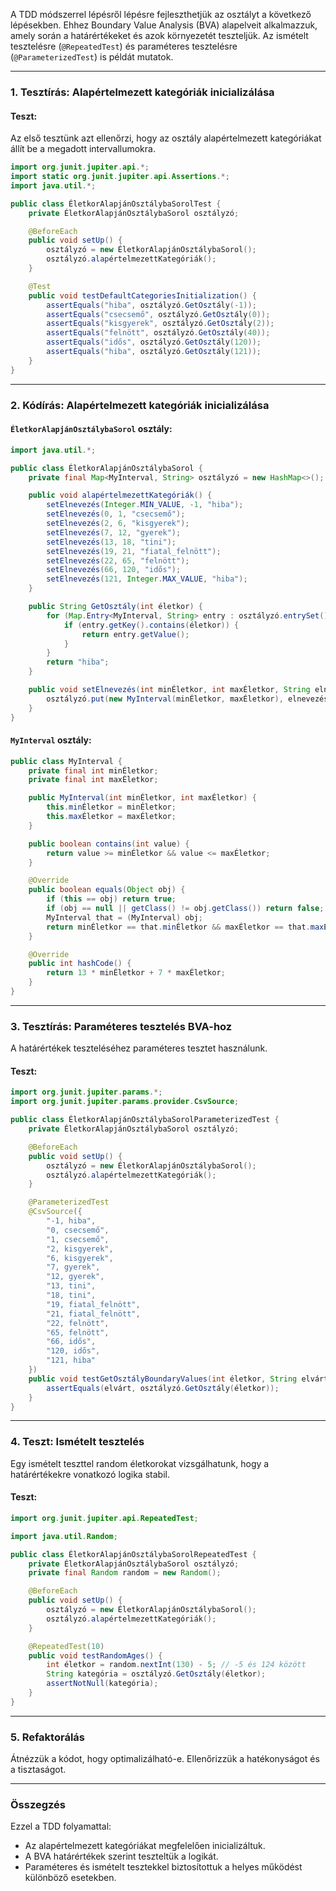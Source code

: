 A TDD módszerrel lépésről lépésre fejleszthetjük az osztályt a következő lépésekben. Ehhez Boundary Value Analysis (BVA) alapelveit alkalmazzuk, amely során a határértékeket és azok környezetét teszteljük. Az ismételt tesztelésre (`@RepeatedTest`) és paraméteres tesztelésre (`@ParameterizedTest`) is példát mutatok.

---

### **1. Tesztírás: Alapértelmezett kategóriák inicializálása**

#### Teszt:
Az első tesztünk azt ellenőrzi, hogy az osztály alapértelmezett kategóriákat állít be a megadott intervallumokra.

```java
import org.junit.jupiter.api.*;
import static org.junit.jupiter.api.Assertions.*;
import java.util.*;

public class ÉletkorAlapjánOsztálybaSorolTest {
    private ÉletkorAlapjánOsztálybaSorol osztályzó;

    @BeforeEach
    public void setUp() {
        osztályzó = new ÉletkorAlapjánOsztálybaSorol();
        osztályzó.alapértelmezettKategóriák();
    }

    @Test
    public void testDefaultCategoriesInitialization() {
        assertEquals("hiba", osztályzó.GetOsztály(-1));
        assertEquals("csecsemő", osztályzó.GetOsztály(0));
        assertEquals("kisgyerek", osztályzó.GetOsztály(2));
        assertEquals("felnött", osztályzó.GetOsztály(40));
        assertEquals("idős", osztályzó.GetOsztály(120));
        assertEquals("hiba", osztályzó.GetOsztály(121));
    }
}
```

---

### **2. Kódírás: Alapértelmezett kategóriák inicializálása**

#### `ÉletkorAlapjánOsztálybaSorol` osztály:
```java
import java.util.*;

public class ÉletkorAlapjánOsztálybaSorol {
    private final Map<MyInterval, String> osztályzó = new HashMap<>();

    public void alapértelmezettKategóriák() {
        setElnevezés(Integer.MIN_VALUE, -1, "hiba");
        setElnevezés(0, 1, "csecsemő");
        setElnevezés(2, 6, "kisgyerek");
        setElnevezés(7, 12, "gyerek");
        setElnevezés(13, 18, "tini");
        setElnevezés(19, 21, "fiatal_felnött");
        setElnevezés(22, 65, "felnött");
        setElnevezés(66, 120, "idős");
        setElnevezés(121, Integer.MAX_VALUE, "hiba");
    }

    public String GetOsztály(int életkor) {
        for (Map.Entry<MyInterval, String> entry : osztályzó.entrySet()) {
            if (entry.getKey().contains(életkor)) {
                return entry.getValue();
            }
        }
        return "hiba";
    }

    public void setElnevezés(int minÉletkor, int maxÉletkor, String elnevezés) {
        osztályzó.put(new MyInterval(minÉletkor, maxÉletkor), elnevezés);
    }
}
```

#### `MyInterval` osztály:
```java
public class MyInterval {
    private final int minÉletkor;
    private final int maxÉletkor;

    public MyInterval(int minÉletkor, int maxÉletkor) {
        this.minÉletkor = minÉletkor;
        this.maxÉletkor = maxÉletkor;
    }

    public boolean contains(int value) {
        return value >= minÉletkor && value <= maxÉletkor;
    }

    @Override
    public boolean equals(Object obj) {
        if (this == obj) return true;
        if (obj == null || getClass() != obj.getClass()) return false;
        MyInterval that = (MyInterval) obj;
        return minÉletkor == that.minÉletkor && maxÉletkor == that.maxÉletkor;
    }

    @Override
    public int hashCode() {
        return 13 * minÉletkor + 7 * maxÉletkor;
    }
}
```

---

### **3. Tesztírás: Paraméteres tesztelés BVA-hoz**

A határértékek teszteléséhez paraméteres tesztet használunk.

#### Teszt:
```java
import org.junit.jupiter.params.*;
import org.junit.jupiter.params.provider.CsvSource;

public class ÉletkorAlapjánOsztálybaSorolParameterizedTest {
    private ÉletkorAlapjánOsztálybaSorol osztályzó;

    @BeforeEach
    public void setUp() {
        osztályzó = new ÉletkorAlapjánOsztálybaSorol();
        osztályzó.alapértelmezettKategóriák();
    }

    @ParameterizedTest
    @CsvSource({
        "-1, hiba",
        "0, csecsemő",
        "1, csecsemő",
        "2, kisgyerek",
        "6, kisgyerek",
        "7, gyerek",
        "12, gyerek",
        "13, tini",
        "18, tini",
        "19, fiatal_felnött",
        "21, fiatal_felnött",
        "22, felnött",
        "65, felnött",
        "66, idős",
        "120, idős",
        "121, hiba"
    })
    public void testGetOsztályBoundaryValues(int életkor, String elvárt) {
        assertEquals(elvárt, osztályzó.GetOsztály(életkor));
    }
}
```

---

### **4. Teszt: Ismételt tesztelés**

Egy ismételt teszttel random életkorokat vizsgálhatunk, hogy a határértékekre vonatkozó logika stabil.

#### Teszt:
```java
import org.junit.jupiter.api.RepeatedTest;

import java.util.Random;

public class ÉletkorAlapjánOsztálybaSorolRepeatedTest {
    private ÉletkorAlapjánOsztálybaSorol osztályzó;
    private final Random random = new Random();

    @BeforeEach
    public void setUp() {
        osztályzó = new ÉletkorAlapjánOsztálybaSorol();
        osztályzó.alapértelmezettKategóriák();
    }

    @RepeatedTest(10)
    public void testRandomAges() {
        int életkor = random.nextInt(130) - 5; // -5 és 124 között
        String kategória = osztályzó.GetOsztály(életkor);
        assertNotNull(kategória);
    }
}
```

---

### **5. Refaktorálás**

Átnézzük a kódot, hogy optimalizálható-e. Ellenőrizzük a hatékonyságot és a tisztaságot.

---

### **Összegzés**

Ezzel a TDD folyamattal:
- Az alapértelmezett kategóriákat megfelelően inicializáltuk.
- A BVA határértékek szerint teszteltük a logikát.
- Paraméteres és ismételt tesztekkel biztosítottuk a helyes működést különböző esetekben.